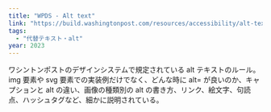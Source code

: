 ```yaml
---
title: "WPDS - Alt text"
link: "https://build.washingtonpost.com/resources/accessibility/alt-text"
tags:
  - "代替テキスト・alt"
year: 2023
---
```


ワシントンポストのデザインシステムで規定されている alt テキストのルール。img 要素や svg 要素での実装例だけでなく、どんな時に alt= が良いのか、キャプションと alt の違い、画像の種類別の alt の書き方、リンク、絵文字、句読点、ハッシュタグなど、細かに説明されている。
